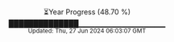 <p align="center">
⏳Year Progress (48.70 %)<br>
██████████████▁▁▁▁▁▁▁▁▁▁▁▁▁▁▁▁ <br>
<sub>Updated: Thu, 27 Jun 2024 06:03:07 GMT</sub>
</p>

